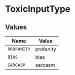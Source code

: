 # ToxicInputType


## Values

| Name        | Value       |
| ----------- | ----------- |
| `PROFANITY` | profanity   |
| `BIAS`      | bias        |
| `SARCASM`   | sarcasm     |